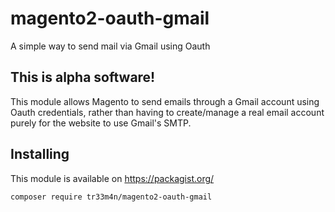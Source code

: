 # magento2-oauth-gmail
A simple way to send mail via Gmail using Oauth

## This is alpha software!
This module allows Magento to send emails through a Gmail account using Oauth credentials, rather than having to create/manage a real email account purely for the website to use Gmail's SMTP.

## Installing
This module is available on https://packagist.org/
```sh
composer require tr33m4n/magento2-oauth-gmail